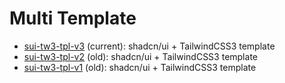 # Multi Template

- [sui-tw3-tpl-v3](https://github.com/sfmunoz/multi-tpl/tree/sui-tw3-tpl-v3) (current): shadcn/ui + TailwindCSS3 template
- [sui-tw3-tpl-v2](https://github.com/sfmunoz/multi-tpl/tree/sui-tw3-tpl-v2) (old): shadcn/ui + TailwindCSS3 template
- [sui-tw3-tpl-v1](https://github.com/sfmunoz/multi-tpl/tree/sui-tw3-tpl-v1) (old): shadcn/ui + TailwindCSS3 template
